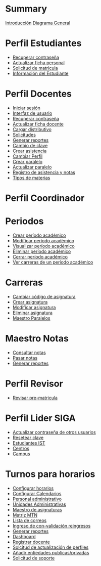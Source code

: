 # Summary
[Introducción](./Introduccion/introduccion.md)
[Diagrama General](./DigramaGeneral/DiagramaGeneral.md)

# Perfil Estudiantes

- [Recuperar contraseña](./Recuperar_contrasena/recuperar_contrasena.md)
- [Actualizar ficha personal](./Ficha_Personal/Actualizar_Ficha_Personal_E.md)
- [Solicitud de matricula](./Solicitud_de_matricula/solicitud_de_matricula.md)
- [Información del Estudiante](mi_semestre/mi_semestre.md)



# Perfil Docentes

- [Iniciar sesión](./Iniciar_sesion_Actualizado/inicioSesion.md)
- [Interfaz de usuario](./Interfaz_de_Usuario/Interfaz_de_Usuario.md)
- [Recuperar contraseña](./Recuperar_contrasena/recuperar_contrasena.md)
- [Actualizar ficha docente](Cambiar_ficha_docente/Ficha_docente.md)
- [Cargar distributivo](./Consultar_distributivo/Consultar_distributivo.md)
- [Solicitudes]()   
- [Generar reportes](./Generar_reportes/Generar_reportes.md)
- [Cambio de clave]()
- [Crear asistencia](Crear_asistencia/Crear_asistencia.md)
- [Cambiar Perfil](./Cambiar_perfil/Cambiar_de_perfil.md)
- [Crear paralelo](./Crear_Paralelo/Crear_Paralelo.md)
- [Actualizar paralelo](./Actualizar_Paralelo/Actualizar_Paralelo.md)
- [Registro de asistencia y notas](./Registro_de_asistencia_y_notas/Registro_de_notas_y_asistencia.md)
- [Tipos de materias](./Tipo_de_materias/tipo_de_materiaas.md)

# Perfil Coordinador


# Periodos
- [Crear período académico](./Periodo_Academico/Crear_periodoAcademico/crear_periodoAca.md)
 - [Modificar período académico](./Periodo_Academico/Modificar_periodosAcademicos/modificar_periodosAca.md)
- [Visualizar período académico](./Periodo_Academico/Visualizar_periodosAcademico/visualizar_periodosAca.md)
- [Eliminar período académico](./Periodo_Academico/Eliminar_periodoAcademico/eliminar_periodoAca.md)
- [Cerrar período académico](./Periodo_Academico/Cerrar_periodoAcademico/cerrar_periodoAca.md)
 - [Ver carreras de un período académico](./Periodo_Academico/Carreras_periodosAcademico/carreras_periodosAca.md)  

# Carreras
- [Cambiar código de asignatura](./Cambiar_codigo_de_Asignaturas/Cambiar_codigo_de_carreras.md)
- [Crear asignatura](./Generar_asignaturas/Generar_asignaturas.md)
- [Modificar asignatura](./Modificar_asignatura/Modificar_asignatura.md)
- [Eliminar asignatura](./Eliminar_asignatura/Eliminar_asignatura.md)
- [Maestro Paralelos](./Maestro_paralelos/Maestro_paralelos.md)
# Maestro Notas
- [Consultar notas](./Maestro_notas_consulta_notas/Maestro_notas_consulta_notas.md)
- [Pasar notas](./Maestro_notas_pasar_notas/Maestro_notas_pasar_notas.md)
- [Generar reportes](./Generar_reportes/Generar_reportes.md)

# Perfil Revisor
- [Revisar  pre-matricula](./Revision_preMatricula/siga_pre_matricula.md)
# Perfil Lider SIGA
- [Actualizar contraseña de otros usuarios](./Actualizar_contrasena_de_otros_usuarios/actConOtrosUsu.md)
- [Resetear clave]()
- [Estudiantes IST](./Estudiantes_ITS//ConsultaEstudiantes.md)
- [Centros]()
- [Campus]()
# Turnos para horarios
- [Configurar horarios](./Configurar_Horarios/conf_horarios.md)
- [Configurar Calendarios](./Configurar_Calendario/conf_calendario.md)
- [Personal administrativo](./Personal_administrativo/Personal_administrarivo.md)
- [Unidades Administrativas](./ManualUnidadesAdministrativas/Unidades_administrativas.md)
- [Maestro de asignaturas]()
- [Matriz MTN]()
- [Lista de correos]()
- [Ingreso de con-validación reingresos]()
- [Generar reportes](./Generar_reportes/Generar_reportes.md)
- [Dashboard](./Dashboard/Dashboard.md)
- [Registrar docente](./registro_de_docente/Registro_Docentes.md)
- [Solcitud de actualización de perfiles](./Solicitud_de_actualizacion_de_perfiles/Solicitud_de_actualizacion_de_perfiles.md)
- [Añadir entiedades publicas/privadas](./Anadir_entidades_publicas_privadas/Entidades.md)
- [Solicitud de soporte](./Solicitud_Soporte/Solicitud_de_soporte.md)
